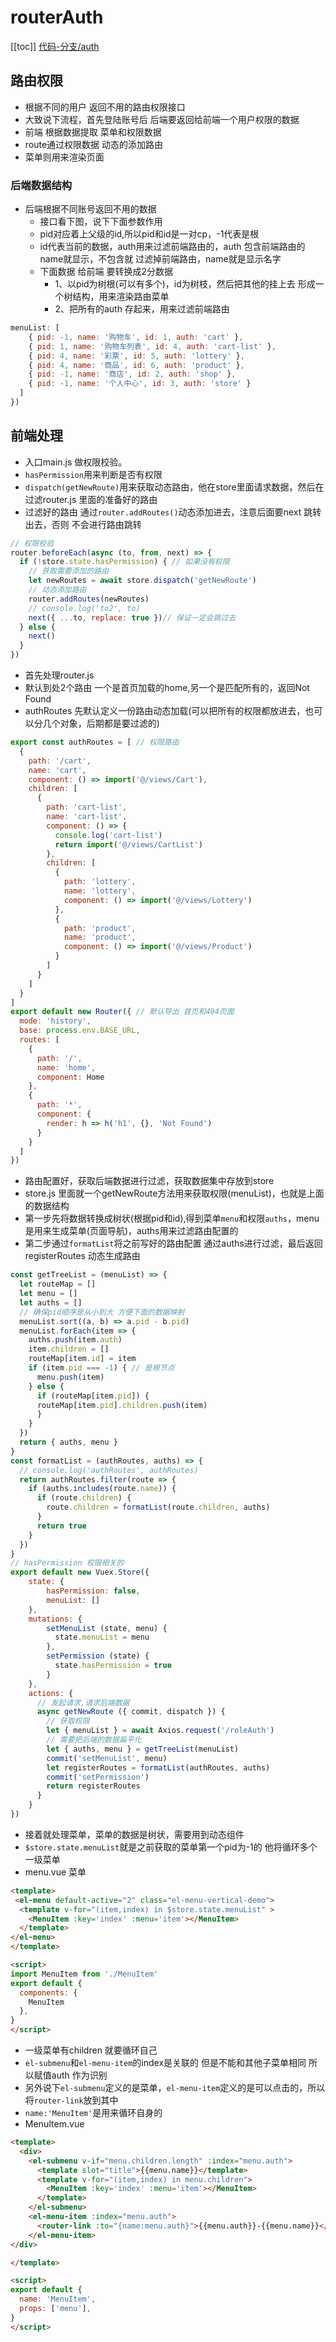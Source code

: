 
# routerAuth
[[toc]]
[代码-分支/auth](https://github.com/xiaoqi7777/jwt)
## 路由权限 
- 根据不同的用户 返回不用的路由权限接口
- 大致说下流程，首先登陆账号后 后端要返回给前端一个用户权限的数据
- 前端 根据数据提取 菜单和权限数据
- route通过权限数据 动态的添加路由
- 菜单则用来渲染页面

### 后端数据结构

- 后端根据不同账号返回不用的数据
  - 接口看下图，说下下面参数作用
  - pid对应着上父级的id,所以pid和id是一对cp，-1代表是根
  - id代表当前的数据，auth用来过滤前端路由的，auth 包含前端路由的name就显示，不包含就 过滤掉前端路由，name就是显示名字
  - 下面数据 给前端 要转换成2分数据
    - 1、以pid为树根(可以有多个)，id为树枝，然后把其他的挂上去 形成一个树结构，用来渲染路由菜单
    - 2、把所有的auth 存起来，用来过滤前端路由
```js
menuList: [
    { pid: -1, name: '购物车', id: 1, auth: 'cart' },
    { pid: 1, name: '购物车列表', id: 4, auth: 'cart-list' },
    { pid: 4, name: '彩票', id: 5, auth: 'lottery' },
    { pid: 4, name: '商品', id: 6, auth: 'product' },
    { pid: -1, name: '商店', id: 2, auth: 'shop' },
    { pid: -1, name: '个人中心', id: 3, auth: 'store' }
  ]
})
```
## 前端处理
- 入口main.js 做权限校验。
- `hasPermission`用来判断是否有权限
- `dispatch(getNewRoute)`用来获取动态路由，他在store里面请求数据，然后在过滤router.js 里面的准备好的路由
- 过滤好的路由 通过`router.addRoutes()`动态添加进去，注意后面要next 跳转出去，否则 不会进行路由跳转 
```js
// 权限校验
router.beforeEach(async (to, from, next) => {
  if (!store.state.hasPermission) { // 如果没有权限
    // 获取需要添加的路由
    let newRoutes = await store.dispatch('getNewRoute')
    // 动态添加路由
    router.addRoutes(newRoutes)
    // console.log('to2', to)
    next({ ...to, replace: true })// 保证一定会跳过去
  } else {
    next()
  }
})
```

- 首先处理router.js
- 默认到处2个路由 一个是首页加载的home,另一个是匹配所有的，返回Not Found
- authRoutes 先默认定义一份路由动态加载(可以把所有的权限都放进去，也可以分几个对象，后期都是要过滤的)
```js
export const authRoutes = [ // 权限路由
  {
    path: '/cart',
    name: 'cart',
    component: () => import('@/views/Cart'),
    children: [
      {
        path: 'cart-list',
        name: 'cart-list',
        component: () => {
          console.log('cart-list')
          return import('@/views/CartList')
        },
        children: [
          {
            path: 'lottery',
            name: 'lottery',
            component: () => import('@/views/Lottery')
          },
          {
            path: 'product',
            name: 'product',
            component: () => import('@/views/Product')
          }
        ]
      }
    ]
  }
]
export default new Router({ // 默认导出 首页和404页面
  mode: 'history',
  base: process.env.BASE_URL,
  routes: [
    {
      path: '/',
      name: 'home',
      component: Home
    },
    {
      path: '*',
      component: {
        render: h => h('h1', {}, 'Not Found')
      }
    }
  ]
})
```
- 路由配置好，获取后端数据进行过滤，获取数据集中存放到store
- store.js 里面就一个getNewRoute方法用来获取权限(menuList)，也就是上面的数据结构
- 第一步先将数据转换成树状(根据pid和id),得到菜单`menu`和权限`auths`，menu是用来生成菜单(页面导航)，auths用来过滤路由配置的
- 第二步通过`formatList`将之前写好的路由配置 通过auths进行过滤，最后返回registerRoutes 动态生成路由
```js
const getTreeList = (menuList) => {
  let routeMap = []
  let menu = []
  let auths = []
  // 确保pid顺序是从小到大 方便下面的数据映射
  menuList.sort((a, b) => a.pid - b.pid)
  menuList.forEach(item => {
    auths.push(item.auth)
    item.children = []
    routeMap[item.id] = item
    if (item.pid === -1) { // 是根节点
      menu.push(item)
    } else {
      if (routeMap[item.pid]) {
      routeMap[item.pid].children.push(item)
      }
    }
  })
  return { auths, menu }
}
const formatList = (authRoutes, auths) => {
  // console.log('authRoutes', authRoutes)
  return authRoutes.filter(route => {
    if (auths.includes(route.name)) {
      if (route.children) {
        route.children = formatList(route.children, auths)
      }
      return true
    }
  })
}
// hasPermission 权限相关的
export default new Vuex.Store({
    state: {
        hasPermission: false,
        menuList: []
    },
    mutations: {
        setMenuList (state, menu) {
          state.menuList = menu
        },
        setPermission (state) {
          state.hasPermission = true
        }
    },
    actions: {
      // 发起请求,请求后端数据
      async getNewRoute ({ commit, dispatch }) {
        // 获取权限
        let { menuList } = await Axios.request('/roleAuth')
        // 需要把后端的数据扁平化
        let { auths, menu } = getTreeList(menuList)
        commit('setMenuList', menu)
        let registerRoutes = formatList(authRoutes, auths)
        commit('setPermission')
        return registerRoutes
      }
    }
})
```
- 接着就处理菜单，菜单的数据是树状，需要用到动态组件
- `$store.state.menuList`就是之前获取的菜单第一个pid为-1的 他将循环多个一级菜单
- menu.vue 菜单
```html
<template>
 <el-menu default-active="2" class="el-menu-vertical-demo">
  <template v-for="(item,index) in $store.state.menuList" >
    <MenuItem :key='index' :menu='item'></MenuItem>
  </template>
</el-menu>
</template>

<script>
import MenuItem from './MenuItem'
export default {
  components: {
    MenuItem
  },
}
</script>
```
- 一级菜单有children 就要循环自己
- `el-submenu`和`el-menu-item`的index是关联的 但是不能和其他子菜单相同 所以赋值auth 作为识别
- 另外说下`el-submenu`定义的是菜单，`el-menu-item`定义的是可以点击的，所以将`router-link`放到其中
- `name:'MenuItem'`是用来循环自身的
- MenuItem.vue
```html
<template>
  <div>
    <el-submenu v-if="menu.children.length" :index="menu.auth">
      <template slot="title">{{menu.name}}</template>
      <template v-for="(item,index) in menu.children">
        <MenuItem :key='index' :menu='item'></MenuItem>
      </template>
    </el-submenu>
    <el-menu-item :index="menu.auth">
      <router-link :to="{name:menu.auth}">{{menu.auth}}-{{menu.name}}</router-link>
    </el-menu-item>
</div>

</template>

<script>
export default {
  name: 'MenuItem',
  props: ['menu'],
}
</script>
```